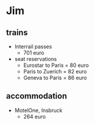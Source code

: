 # Jim

## trains
* Interrail passes
  * 701 euro
* seat reservations
  * Eurostar to Paris = 80 euro
  * Paris to Zuerich = 82 euro
  * Geneva to Paris = 86 euro

## accommodation
* MotelOne, Insbruck
  * 264 euro
